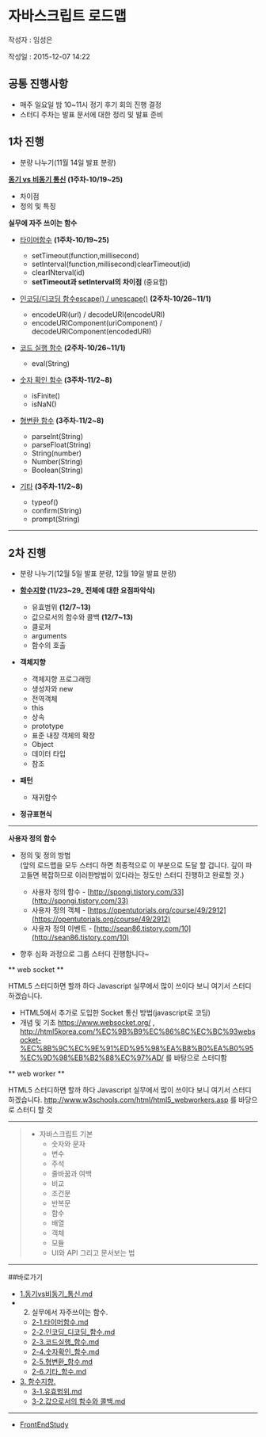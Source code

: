 # 자바스크립트 로드맵

작성자 : 임성은

작성일 : 2015-12-07 14:22

## 공통 진행사항

- 매주 일요일 밤 10~11시 정기 후기 회의 진행 결정
- 스터디 주차는 발표 문서에 대한 정리 및 발표 준비

## 1차 진행

- 분량 나누기(11월 14일 발표 분량)

**[동기 vs 비동기 통신](https://github.com/demun/FrontEndStudy/blob/master/document/Javascript/docs/1.%EB%8F%99%EA%B8%B0vs%EB%B9%84%EB%8F%99%EA%B8%B0_%ED%86%B5%EC%8B%A0.md) (1주차-10/19~25)**

- 차이점    
- 정의 및 특징   
  
**실무에 자주 쓰이는 함수**    

- [타이머함수](https://github.com/demun/FrontEndStudy/blob/master/document/Javascript/docs/2-1.%ED%83%80%EC%9D%B4%EB%A8%B8%ED%95%A8%EC%88%98.md) __(1주차-10/19~25)__

    - setTimeout(function,millisecond)
    - setInterval(function,millisecond)clearTimeout(id)
    - clearINterval(id)
    - __setTimeout과 setInterval의 차이점__ (중요함)
    
- [인코딩/디코딩 함수escape() / unescape()](https://github.com/demun/FrontEndStudy/blob/master/document/Javascript/docs/2-2.%EC%9D%B8%EC%BD%94%EB%94%A9_%EB%94%94%EC%BD%94%EB%94%A9_%ED%95%A8%EC%88%98.md) __(2주차-10/26~11/1)__

    - encodeURI(url) / decodeURI(encodeURI)
    - encodeURIComponent(uriComponent) / decodeURIComponent(encodedURI)
    
- [코드 실행 함수](https://github.com/demun/FrontEndStudy/blob/master/document/Javascript/docs/2-3.%EC%BD%94%EB%93%9C%EC%8B%A4%ED%96%89_%ED%95%A8%EC%88%98.md) __(2주차-10/26~11/1)__

    - eval(String)
    
- [숫자 확인 함수](https://github.com/demun/FrontEndStudy/blob/master/document/Javascript/docs/2-4.%EC%88%AB%EC%9E%90%ED%99%95%EC%9D%B8_%ED%95%A8%EC%88%98.md) __(3주차-11/2~8)__

    - isFinite()
    - isNaN()
- [형변환 함수](https://github.com/demun/FrontEndStudy/blob/master/document/Javascript/docs/2-5.%ED%98%95%EB%B3%80%ED%99%98_%ED%95%A8%EC%88%98.md) __(3주차-11/2~8)__

    - parseInt(String)
    - parseFloat(String)
    - String(number)
    - Number(String)
    - Boolean(String)
    
- [기타](https://github.com/demun/FrontEndStudy/blob/master/document/Javascript/docs/2-6.%EA%B8%B0%ED%83%80_%ED%95%A8%EC%88%98.md) __(3주차-11/2~8)__

    - typeof()
    - confirm(String)
    - prompt(String)
    

------------

## 2차 진행

- 분량 나누기(12월 5일 발표 분량, 12월 19일 발표 분량)

- **[함수지향](https://github.com/demun/FrontEndStudy/tree/master/document/Javascript/docs/Team/04_%ED%95%A8%EC%88%98%EC%A7%80%ED%96%A5) (11/23~29_ 전체에 대한 요점파악식)**

	- 유효범위 __(12/7~13)__ 
	- 값으로서의 함수와 콜백 __(12/7~13)__
	- 클로저
	- arguments
	- 함수의 호출

- **객체지향**

	- 객체지향 프로그래밍
	- 생성자와 new
	- 전역객체
	- this
	- 상속
	- prototype
	- 표준 내장 객체의 확장
	- Object
	- 데이터 타입
	- 참조

- **패턴**

	- 재귀함수

- **정규표현식**

----

**사용자 정의 함수**

* 정의 및 정의 방법    
  (앞의 로드맵을 모두 스터디 하면 최종적으로 이 부분으로 도달 할 겁니다. 깊이 파고들면 복잡하므로 이러한방법이 있다라는 정도만 스터디 진행하고 완료할 것.)
    * 사용자 정의 함수 - [http://spongi.tistory.com/33](http://spongi.tistory.com/33)
    * 사용자 정의 객체 - [https://opentutorials.org/course/49/2912](https://opentutorials.org/course/49/2912)
    * 사용자 정의 이벤트 - [http://sean86.tistory.com/10](http://sean86.tistory.com/10)
    
* 향후 심화 과정으로 그룹 스터디 진행합니다~

** web socket **

  HTML5 스터디하면 할까 하다 Javascript 실무에서 많이 쓰이다 보니 여기서 스터디 하겠습니다.
* HTML5에서 추가로 도입한 Socket 통신 방법(javascript로 코딩)
* 개념 및 기초
  https://www.websocket.org/ , http://html5korea.com/%EC%9B%B9%EC%86%8C%EC%BC%93websocket-%EC%8B%9C%EC%9E%91%ED%95%98%EA%B8%B0%EA%B0%95%EC%9D%98%EB%B2%88%EC%97%AD/ 를 바탕으로 스터디함

** web worker **

 HTML5 스터디하면 할까 하다 Javascript 실무에서 많이 쓰이다 보니 여기서 스터디 하겠습니다.
 http://www.w3schools.com/html/html5_webworkers.asp 를 바당으로 스터디 할 것


----


> - 자바스크립트 기본
> 	- 숫자와 문자
> 	- 변수
> 	- 주석
> 	- 줄바꿈과 여백
> 	- 비교
> 	- 조건문
> 	- 반복문
> 	- 함수
> 	- 배열
> 	- 객체
> 	- 모듈
> 	- UI와 API 그리고 문서보는 법


----

##바로가기

* [1.동기vs비동기_통신.md](https://github.com/demun/FrontEndStudy/blob/master/document/Javascript/docs/1.%EB%8F%99%EA%B8%B0vs%EB%B9%84%EB%8F%99%EA%B8%B0_%ED%86%B5%EC%8B%A0.md)
* 2. 실무에서 자주쓰이는 함수.
  - [2-1.타이머함수.md](https://github.com/demun/FrontEndStudy/blob/master/document/Javascript/docs/2-1.%ED%83%80%EC%9D%B4%EB%A8%B8%ED%95%A8%EC%88%98.md)
  - [2-2.인코딩_디코딩_함수.md](https://github.com/demun/FrontEndStudy/blob/master/document/Javascript/docs/2-2.%EC%9D%B8%EC%BD%94%EB%94%A9_%EB%94%94%EC%BD%94%EB%94%A9_%ED%95%A8%EC%88%98.md)
  - [2-3.코드실행_함수.md](https://github.com/demun/FrontEndStudy/blob/master/document/Javascript/docs/2-3.%EC%BD%94%EB%93%9C%EC%8B%A4%ED%96%89_%ED%95%A8%EC%88%98.md)
  - [2-4.숫자확인_함수.md](https://github.com/demun/FrontEndStudy/blob/master/document/Javascript/docs/2-4.%EC%88%AB%EC%9E%90%ED%99%95%EC%9D%B8_%ED%95%A8%EC%88%98.md)
  - [2-5.형변환_함수.md](https://github.com/demun/FrontEndStudy/blob/master/document/Javascript/docs/2-5.%ED%98%95%EB%B3%80%ED%99%98_%ED%95%A8%EC%88%98.md)
  - [2-6.기타_함수.md](https://github.com/demun/FrontEndStudy/blob/master/document/Javascript/docs/2-6.%EA%B8%B0%ED%83%80_%ED%95%A8%EC%88%98.md)  
* [3. 함수지향.](https://github.com/demun/FrontEndStudy/blob/master/document/Javascript/docs/3-0.%ED%95%A8%EC%88%98%EC%A7%80%ED%96%A5.md)
  - [3-1.유효범위.md](https://github.com/demun/FrontEndStudy/blob/master/document/Javascript/docs/3-1.%EC%9C%A0%ED%9A%A8%EB%B2%94%EC%9C%84.md)  
  - [3-2.값으로서의 함수와 콜백.md](https://github.com/demun/FrontEndStudy/blob/master/document/Javascript/docs/3.%EC%9C%A0%ED%9A%A8%EB%B2%94%EC%9C%84.md)  


----


* [FrontEndStudy](../../../../)


